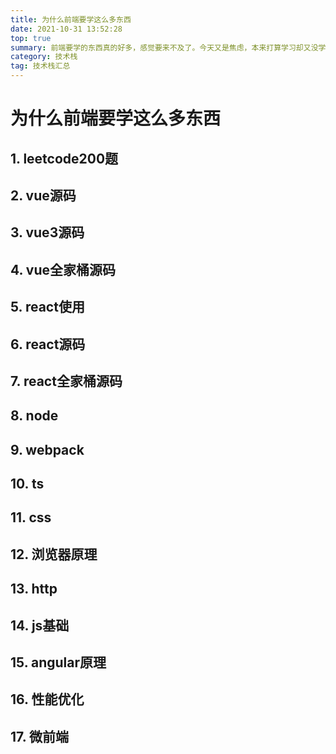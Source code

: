 ```yaml
---
title: 为什么前端要学这么多东西
date: 2021-10-31 13:52:28
top: true
summary: 前端要学的东西真的好多，感觉要来不及了。今天又是焦虑，本来打算学习却又没学习的一天。
category: 技术栈
tag: 技术栈汇总
---
```


# 为什么前端要学这么多东西

## 1. leetcode200题

## 2. vue源码

## 3. vue3源码

## 4. vue全家桶源码

## 5. react使用

## 6. react源码

## 7. react全家桶源码

## 8. node

## 9. webpack

## 10. ts

## 11. css

## 12. 浏览器原理

## 13. http

## 14. js基础

## 15. angular原理

## 16. 性能优化

## 17. 微前端
